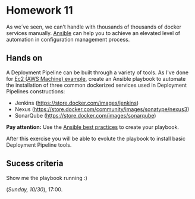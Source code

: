 # Homework 11
As we´ve seen, we can’t handle with thousands of thousands of docker services manually. [Ansible](https://www.ansible.com/how-ansible-works) can help you to achieve an elevated level of automation in configuration management process.

## Hands on
 A Deployment Pipeline can be built through a variety of tools. As I've done for [Ec2 (AWS Machine) example](https://github.com/jfsc/sonar_aws), create an Ansible playbook to automate the installation of three common dockerized services used in Deployment Pipelines constructions:
  - Jenkins (https://store.docker.com/images/jenkins)
  - Nexus (https://store.docker.com/community/images/sonatype/nexus3)
  - SonarQube (https://store.docker.com/images/sonarqube)

  **Pay attention:** Use the [Ansible best practices](http://docs.ansible.com/ansible/latest/playbooks_best_practices.html#directory-layout) to create your playbook.

  After this exercise you will be able to evolute the playbook to install basic Deployment Pipeline tools.

## Sucess criteria
 Show me the playbook running :)

 (_Sunday, 10/30_), 17:00.
